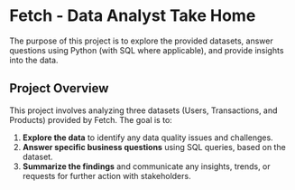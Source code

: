 # Fetch - Data Analyst Take Home

The purpose of this project is to explore the provided datasets, answer questions using Python (with SQL where applicable), and provide insights into the data.

## Project Overview

This project involves analyzing three datasets (Users, Transactions, and Products) provided by Fetch. The goal is to:

1. **Explore the data** to identify any data quality issues and challenges.
2. **Answer specific business questions** using SQL queries, based on the dataset.
3. **Summarize the findings** and communicate any insights, trends, or requests for further action with stakeholders.
